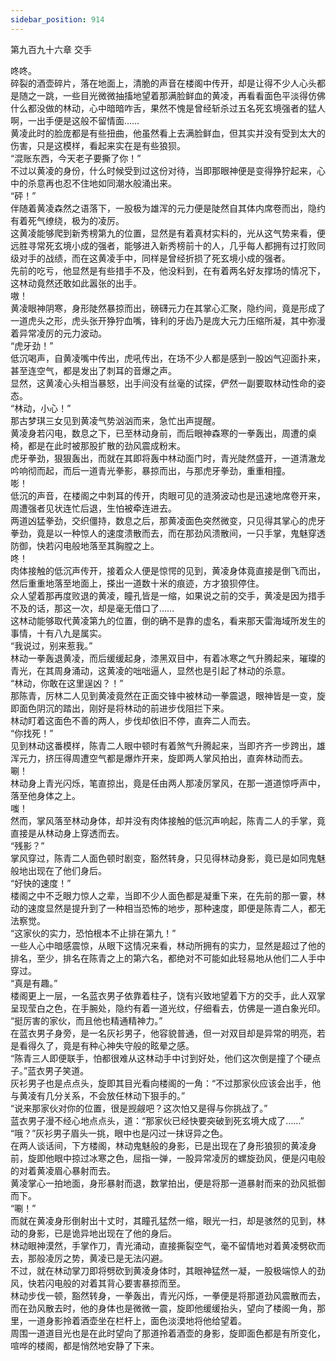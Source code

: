 ```yaml
---
sidebar_position: 914
---
```

 第九百九十六章 交手


咚咚。  
碎裂的酒壶碎片，落在地面上，清脆的声音在楼阁中传开，却是让得不少人心头都是随之一跳，一些目光微微抽搐地望着那满脸鲜血的黄凌，再看看面色平淡得仿佛什么都没做的林动，心中暗暗咋舌，果然不愧是曾经斩杀过五名死玄境强者的猛人啊，一出手便是这般不留情面……  
黄凌此时的脸庞都是有些扭曲，他虽然看上去满脸鲜血，但其实并没有受到太大的伤害，只是这模样，看起来实在是有些狼狈。  
“混账东西，今天老子要撕了你！”  
不过以黄凌的身份，什么时候受到过这份对待，当即那眼神便是变得狰狞起来，心中的杀意再也忍不住地如同潮水般涌出来。  
“砰！”  
伴随着黄凌森然之语落下，一股极为雄浑的元力便是陡然自其体内席卷而出，隐约有着死气缭绕，极为的凌厉。  
这黄凌能够爬到新秀榜第九的位置，显然是有着真材实料的，光从这气势来看，便远胜寻常死玄境小成的强者，能够进入新秀榜前十的人，几乎每人都拥有过打败同级对手的战绩，而在这黄凌手中，同样是曾经折损了死玄境小成的强者。  
先前的吃亏，他显然是有些措手不及，他没料到，在有着两名好友撑场的情况下，这林动竟然还敢如此嚣张的出手。  
嗷！  
黄凌眼神阴寒，身形陡然暴掠而出，磅礴元力在其掌心汇聚，隐约间，竟是形成了一道虎头之形，虎头张开狰狞血嘴，锋利的牙齿乃是庞大元力压缩所凝，其中弥漫着异常凌厉的元力波动。  
“虎牙劲！”  
低沉喝声，自黄凌嘴中传出，虎吼传出，在场不少人都是感到一股凶气迎面扑来，甚至连空气，都是发出了刺耳的音爆之声。  
显然，这黄凌心头相当暴怒，出手间没有丝毫的试探，俨然一副要取林动性命的姿态。  
“林动，小心！”  
那古梦琪三女见到黄凌气势汹汹而来，急忙出声提醒。  
黄凌身若闪电，数息之下，已至林动身前，而后眼神森寒的一拳轰出，周遭的桌椅，都是在此时被那股扩散的劲风震成粉末。  
虎牙拳劲，狠狠轰出，而就在其即将轰中林动面门时，青光陡然盛开，一道清澈龙吟响彻而起，而后一道青光拳影，暴掠而出，与那虎牙拳劲，重重相撞。  
嘭！  
低沉的声音，在楼阁之中刺耳的传开，肉眼可见的涟漪波动也是迅速地席卷开来，周遭强者见状连忙后退，生怕被牵连进去。  
两道凶猛拳劲，交织僵持，数息之后，那黄凌面色突然微变，只见得其掌心的虎牙拳劲，竟是以一种惊人的速度溃散而去，而在那劲风溃散间，一只手掌，鬼魅穿透防御，快若闪电般地落至其胸膛之上。  
咚！  
肉体接触的低沉声传开，接着众人便是惊愕的见到，黄凌身体竟直接是倒飞而出，然后重重地落至地面上，搽出一道数十米的痕迹，方才狼狈停住。  
众人望着那再度败退的黄凌，瞳孔皆是一缩，如果说之前的交手，黄凌是因为措手不及的话，那这一次，却是毫无借口了……  
这林动能够取代黄凌第九的位置，倒的确不是靠的虚名，看来那天雷海域所发生的事情，十有八九是属实。  
“我说过，别来惹我。”  
林动一拳轰退黄凌，而后缓缓起身，漆黑双目中，有着冰寒之气升腾起来，璀璨的青光，在其周身涌动，这黄凌的咄咄逼人，显然也是引起了林动的杀意。  
“林动，你敢在这里逞凶？！”  
那陈青，厉林二人见到黄凌竟然在正面交锋中被林动一拳震退，眼神皆是一变，旋即面色阴沉的踏出，刚好是将林动的前进步伐阻拦下来。  
林动盯着这面色不善的两人，步伐却依旧不停，直奔二人而去。  
“你找死！”  
见到林动这番模样，陈青二人眼中顿时有着煞气升腾起来，当即齐齐一步跨出，雄浑元力，挤压得周遭空气都是爆炸开来，旋即两人掌风拍出，直奔林动而去。  
唰！  
林动身上青光闪烁，笔直掠出，竟是任由两人那凌厉掌风，在那一道道惊呼声中，落至他身体之上。  
嗤！  
然而，掌风落至林动身体，却并没有肉体接触的低沉声响起，陈青二人的手掌，竟直接是从林动身上穿透而去。  
“残影？”  
掌风穿过，陈青二人面色顿时剧变，豁然转身，只见得林动身影，竟已是如同鬼魅般地出现在了他们身后。  
“好快的速度！”  
楼阁之中不乏眼力惊人之辈，当即不少人面色都是凝重下来，在先前的那一霎，林动的速度显然是提升到了一种相当恐怖的地步，那种速度，即便是陈青二人，都无法察觉。  
“这家伙的实力，恐怕根本不止排在第九！”  
一些人心中暗感震惊，从眼下这情况来看，林动所拥有的实力，显然是超过了他的排名，至少，排名在陈青之上的第六名，都绝对不可能如此轻易地从他们二人手中穿过。  
“真是有趣。”  
楼阁更上一层，一名蓝衣男子依靠着柱子，饶有兴致地望着下方的交手，此人双掌呈现莹白之色，在手腕处，隐约有着一道光纹，仔细看去，仿佛是一道白象光印。  
“挺厉害的家伙，而且他也精通精神力。”  
在蓝衣男子身旁，是一名灰衫男子，他容貌普通，但一对双目却是异常的明亮，若是看得久了，竟是有种心神失守般的眩晕之感。  
“陈青三人即便联手，怕都很难从这林动手中讨到好处，他们这次倒是撞了个硬点子。”蓝衣男子笑道。  
灰衫男子也是点点头，旋即其目光看向楼阁的一角：“不过那家伙应该会出手，他与黄凌有几分关系，不会放任林动下狠手的。”  
“说来那家伙对你的位置，很是觊觎吧？这次怕又是得与你挑战了。”  
蓝衣男子漫不经心地点点头，道：“那家伙已经快要突破到死玄境大成了……”  
“哦？”灰衫男子眉头一挑，眼中也是闪过一抹讶异之色。  
在两人谈话间，下方楼阁，林动鬼魅般的身影，已是出现在了身形狼狈的黄凌身前，旋即他眼中掠过冰寒之色，屈指一弹，一股异常凌厉的螺旋劲风，便是闪电般的对着黄凌眉心暴射而去。  
黄凌掌心一拍地面，身形暴射而退，数掌拍出，便是将那一道暴射而来的劲风抵御而下。  
“唰！”  
而就在黄凌身形倒射出十丈时，其瞳孔猛然一缩，眼光一扫，却是骇然的见到，林动的身影，已是诡异地出现在了他的身后。  
林动眼神漠然，手掌作刀，青光涌动，直接撕裂空气，毫不留情地对着黄凌劈砍而去，那般凌厉之势，黄凌已是无法闪避。  
不过，就在林动掌刀即将劈砍到黄凌身体时，其眼神猛然一凝，一股极端惊人的劲风，快若闪电般的对着其背心要害暴掠而至。  
林动步伐一顿，豁然转身，一拳轰出，青光闪烁，一拳便是将那道劲风震散而去，而在劲风散去时，他的身体也是微微一震，旋即他缓缓抬头，望向了楼阁一角，那里，一道身影拎着酒壶坐在栏杆上，面色淡漠地将他给望着。  
周围一道道目光也是在此时望向了那道拎着酒壶的身影，旋即面色都是有所变化，喧哗的楼阁，都是悄然地安静了下来。  
  
  
